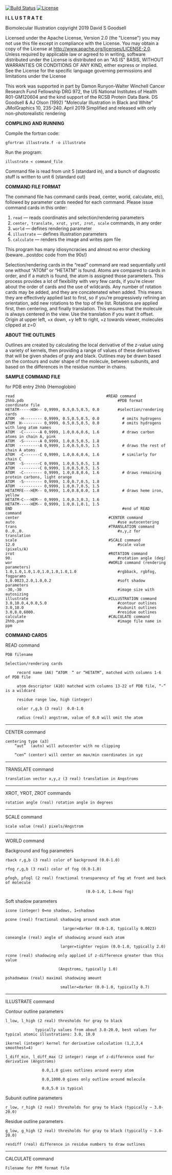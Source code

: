 [![Build Status](https://api.travis-ci.org/ccsb-scripps/Illustrate.svg?branch=master)](https://api.travis-ci.org/ccsb-scripps/Illustrate.svg?branch=master)
[![License](https://img.shields.io/badge/License-Apache%202.0-blue.svg)](https://opensource.org/licenses/Apache-2.0)

**I L L U S T R A T E**

Biomolecular Illustration
copyright 2019 David S Goodsell

Licensed under the Apache License, Version 2.0 (the "License") you may not use this file except in compliance with the License. You may obtain a copy of the License at http://www.apache.org/licenses/LICENSE-2.0. Unless required by applicable law or agreed to in writing, software distributed under the License is distributed on an "AS IS" BASIS, WITHOUT WARRANTIES OR CONDITIONS OF ANY KIND, either express or implied. See the License for the specific language governing permissions and limitations under the License

This work was supported in part by Damon Runyon-Walter Winchell Cancer Research Fund Fellowship DRG 972, the US National Institutes of Health R01-GM120604 and the kind support of the RCSB Protein Data Bank.
DS Goodsell & AJ Olson (1992) "Molecular Illustration in Black and White" JMolGraphics 10, 235-240.
April 2019 Simplified and released with only non-photorealistic rendering

**COMPILING AND RUNNING**

Compile the fortran code:

    gfortran illustrate.f -o illustrate

Run the program:

    illustrate < command_file

Command file is read from unit 5 (standard in), and a bunch of diagnostic stuff is written to unit 6 (standard out)

**COMMAND FILE FORMAT**

The command file has command cards (read, center, world, calculate, etc), followed by parameter cards needed for each command. Please issue command cards in this order:
1. `read` — reads coordinates and selection/rendering parameters
2. `center, translate, xrot, yrot, zrot, scale` commands, in any order
3. `world` — defines rendering parameter
4. `illustrate` — defines illustration parameters
5. `calculate` — renders the image and writes ppm file

This program has many idiosyncracies and almost no error checking (beware…postdoc code from the 90s!)

Selection/rendering cards in the “read” command are read sequentially until one without “ATOM” or “HETATM” is found. Atoms are compared to cards in order, and if a match is found, the atom is assigned those parameters. This process provides a lot of flexibility with very few cards, if you’re clever about the order of cards and the use of wildcards. Any number of rotation cards may be added, and they are concatenated when added. This means they are effectively applied last to first, so if you’re progressively refining an orientation, add new rotations to the top of the list. Rotations are applied first, then centering, and finally translation. This ensures that the molecule is always centered in the view. Use the translation if you want it offset. Origin at upper left, +x down, +y left to right, +z towards viewer, molecules clipped at z=0

**ABOUT THE OUTLINES**

Outlines are created by calculating the local derivative of the z-value using a variety of kernels, then providing a range of values of these derivatives that will be given shades of gray and black. Outlines may be drawn based on the contours and outer shape of the molecule, between subunits, and based on the differences in the residue number in chains.

**SAMPLE COMMAND FILE** 

for PDB entry 2hhb (Hemoglobin)

    read                                        #READ command
    2hhb.pdb                                         #PDB format coordinate file
    HETATM-----HOH-- 0,9999, 0.5,0.5,0.5, 0.0        #selection/rendering cards
    ATOM  -H-------- 0,9999, 0.5,0.5,0.5, 0.0          # omits hydrogens
    ATOM  H--------- 0,9999, 0.5,0.5,0.5, 0.0          # omits hydrogens with long atom names
    ATOM  -C-------A 0,9999, 1.0,0.6,0.6, 1.6          # draws carbon atoms in chain A, pink
    ATOM  -S-------A 0,9999, 1.0,0.5,0.5, 1.8
    ATOM  ---------A 0,9999, 1.0,0.5,0.5, 1.5          # draws the rest of chain A atoms
    ATOM  -C-------C 0,9999, 1.0,0.6,0.6, 1.6          # similarly for chain C
    ATOM  -S-------C 0,9999, 1.0,0.5,0.5, 1.8
    ATOM  ---------C 0,9999, 1.0,0.5,0.5, 1.5
    ATOM  -C-------- 0,9999, 1.0,0.8,0.6, 1.6          # draws remaining protein carbons, light orange
    ATOM  -S-------- 0,9999, 1.0,0.7,0.5, 1.8
    ATOM  ---------- 0,9999, 1.0,0.7,0.5, 1.5
    HETATMFE---HEM-- 0,9999, 1.0,0.8,0.0, 1.8          # draws heme iron, yellow
    HETATM-C---HEM-- 0,9999, 1.0,0.3,0.3, 1.6
    HETATM-----HEM-- 0,9999, 1.0,0.1,0.1, 1.5
    END                                                #end of READ command
    center                                       #CENTER command
    auto                                             #use autocentering
    trans                                        #TRANSLATION command
    0.,0.,0.                                         #x,y,z for translation
    scale                                        #SCALE command
    12.0                                             #scale value (pixels/A)
    zrot                                         #ROTATION command
    90.                                              #rotation angle (deg)
    wor                                          #WORLD command (rendering parameters)
    1.0,1.0,1.0,1.0,1.0,1.0,1.0,1.0                  #rgbback, rgbfog, fogparams
    1,0.0023,2.0,1.0,0.2                             #soft shadow parameters
    -30,-30                                          #image size with autosizing
    illustrate                                   #ILLUSTRATION command
    3.0,10.0,4,0.0,5.0                               #contour outlines
    3.0,10.0                                         #subunit outlines
    3.0,8.0,6000.                                    #residue outlines
    calculate                                    #CALCULATE command
    2hhb.pnm                                         #image file name in ppm 
 


**COMMAND CARDS**

READ command

    PDB filename

    Selection/rendering cards

         record name (A6) “ATOM  “ or “HETATM”, matched with columns 1-6 of PDB file

         atom descriptor (A10) matched with columns 13-22 of PDB file, “-” is a wildcard

         residue range low, high (integer)

         color r,g,b (3 real)  0.0-1.0

         radius (real) angstrom, value of 0.0 will omit the atom

--------------------------------------------------------------------
CENTER command

    centering type (a3)
        “aut”  (auto) will autocenter with no clipping

        “cen” (center) will center on max/min coordinates in xyz

--------------------------------------------------------------------
TRANSLATE command

    translation vector x,y,z (3 real) translation in Angstroms

--------------------------------------------------------------------
XROT, YROT, ZROT commands

    rotation angle (real) rotation angle in degrees

--------------------------------------------------------------------
SCALE command

    scale value (real) pixels/Angstrom

--------------------------------------------------------------------
WORLD command

Background and fog parameters

    rback r,g,b (3 real) color of background (0.0-1.0)

    rfog r,g,b (3 real) color of fog (0.0-1.0)

    pfogh, pfogl (2 real) fractional transparency of fog at front and back of molecule

                                       (0.0-1.0, 1.0=no fog)

Soft shadow parameters

    icone (integer) 0=no shadows, 1=shadows

    pcone (real) fractional shadowing around each atom

                             larger=darker (0.0-1.0, typically 0.0023)

    coneangle (real) angle of shadowing around each atom

                            larger=tighter region (0.0-1.0, typically 2.0)

    rcone (real) shadowing only applied if z-difference greater than this value

                           (Angstroms, typically 1.0)

    pshadowmax (real) maximal shadowing amount

                            smaller=darker (0.0-1.0, typically 0.7)

--------------------------------------------------------------------
ILLUSTRATE command

Contour outline parameters

    l_low, l_high (2 real) thresholds for gray to black

                 typically values from about 3.0-20.0, best values for typical atomic illustrations: 3.0, 10.0

    ikernel (integer) kernel for derivative calculation (1,2,3,4 smoothest=4)

    l_diff_min, l_diff_max (2 integer) range of z-difference used for derivative (Angstroms)

                    0.0,1.0 gives outlines around every atom

                    0.0,1000.0 gives only outline around molecule

                    0.0,5.0 is typical

Subunit outline parameters

    r_low, r_high (2 real) thresholds for gray to black (typically ~ 3.0-20.0)

Residue outline parameters

    g_low, g_high (2 real) thresholds for gray to black (typically ~ 3.0-20.0)

    resdiff (real) difference in residue numbers to draw outlines

--------------------------------------------------------------------
CALCULATE command

    Filename for PPM format file

